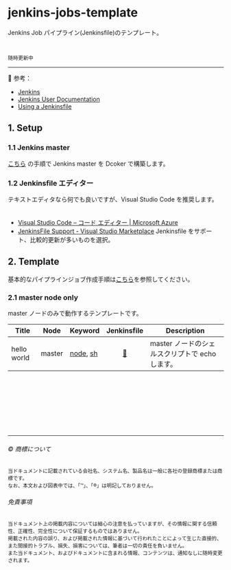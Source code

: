 # jenkins-jobs-template

Jenkins Job パイプライン(Jenkinsfile)のテンプレート。  
　  
　  
``随時更新中``  



---

:book: 参考：  

* [Jenkins](https://www.jenkins.io/)  
* [Jenkins User Documentation](https://www.jenkins.io/doc/)  
* [Using a Jenkinsfile](https://www.jenkins.io/doc/book/pipeline/jenkinsfile/)    

## 1. Setup

### 1.1 Jenkins master

[こちら](setup-master) の手順で Jenkins master を Dcoker で構築します。

### 1.2 Jenkinsfile エディター

テキストエディタなら何でも良いですが、Visual Studio Code を推奨します。  
　  
* [Visual Studio Code – コード エディター | Microsoft Azure](https://azure.microsoft.com/ja-jp/products/visual-studio-code/)
* [JenkinsFile Support - Visual Studio Marketplace](https://marketplace.visualstudio.com/items?itemName=ivory-lab.jenkinsfile-support)  Jenkinsfile をサポート、比較的更新が多いものを選択。


## 2. Template


基本的なパイプラインジョブ作成手順は[こちら](tree/master/template/master-node-only)を参照してください。

### 2.1 master node only

master ノードのみで動作するテンプレートです。

| Title | Node | Keyword | Jenkinsfile | Description 
| ----- | ---- | ---- | :---------: |----------- 
| hello world | master | [node](https://www.jenkins.io/doc/book/pipeline/#node), [sh](https://www.jenkins.io/doc/pipeline/steps/workflow-durable-task-step/#sh-shell-script)  | [:page_facing_up:](tree/master/template/master-node-only/hello-world.Jenkinsfile) | master ノードのシェルスクリプトで echo します。 

　  
　  
　  
　  
　  
　  

* * *

###### :copyright: 商標について

<sup>当ドキュメントに記載されている会社名、システム名、製品名は一般に各社の登録商標または商標です。</sup>  
<sup>なお、本文および図表中では、「™」、「®」は明記しておりません。</sup>  

###### 免責事項  
<sup>当ドキュメント上の掲載内容については細心の注意を払っていますが、その情報に関する信頼性、正確性、完全性について保証するものではありません。</sup>  
<sup>掲載された内容の誤り、および掲載された情報に基づいて行われたことによって生じた直接的、また間接的トラブル、損失、損害については、筆者は一切の責任を負いません。</sup>  
<sup>また当ドキュメント、およびドキュメントに含まれる情報、コンテンツは、通知なしに随時変更されます。</sup>  


